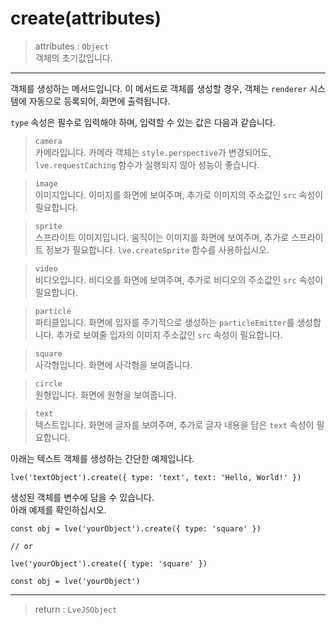 # create(attributes)

> attributes : `Object`  
  객체의 초기값입니다.

---

객체를 생성하는 메서드입니다. 이 메서드로 객체를 생성할 경우, 객체는 `renderer` 시스템에 자동으로 등록되어, 화면에 출력됩니다.

`type` 속성은 필수로 입력해야 하며, 입력할 수 있는 값은 다음과 같습니다.

> `camera`  
  카메라입니다. 카메라 객체는 `style.perspective`가 변경되어도, `lve.requestCaching` 함수가 실행되지 않아 성능이 좋습니다.

> `image`  
  이미지입니다. 이미지를 화면에 보여주며, 추가로 이미지의 주소값인 `src` 속성이 필요합니다.

> `sprite`  
  스프라이트 이미지입니다. 움직이는 이미지를 화면에 보여주며, 추가로 스프라이트 정보가 필요합니다. `lve.createSprite` 함수를 사용하십시오.

> `video`  
  비디오입니다. 비디오를 화면에 보여주며, 추가로 비디오의 주소값인 `src` 속성이 필요합니다.

> `particle`  
  파티클입니다. 화면에 입자를 주기적으로 생성하는 `particleEmitter`를 생성합니다. 추가로 보여줄 입자의 이미지 주소값인 `src` 속성이 필요합니다.

> `square`  
  사각형입니다. 화면에 사각형을 보여줍니다.

> `circle`  
  원형입니다. 화면에 원형을 보여줍니다.

> `text`  
  텍스트입니다. 화면에 글자를 보여주며, 추가로 글자 내용을 담은 `text` 속성이 필요합니다.

아래는 텍스트 객체를 생성하는 간단한 예제입니다.

```
lve('textObject').create({ type: 'text', text: 'Hello, World!' })
```

생성된 객체를 변수에 담을 수 있습니다.  
아래 예제를 확인하십시오.

```
const obj = lve('yourObject').create({ type: 'square' })

// or 

lve('yourObject').create({ type: 'square' })

const obj = lve('yourObject')
```

---

> return : `LveJSObject`